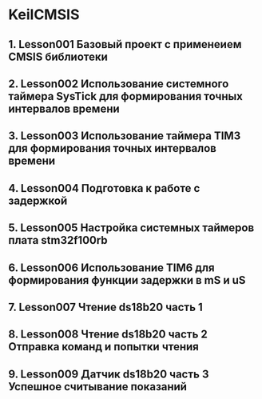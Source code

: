 # KeilCMSIS
## 1. Lesson001 Базовый проект с применеием CMSIS библиотеки
## 2. Lesson002 Использование системного таймера SysTick для формирования точных интервалов времени
## 3. Lesson003 Использование таймера TIM3 для формирования точных интервалов времени
## 4. Lesson004 Подготовка к работе с задержкой
## 5. Lesson005 Настройка системных таймеров плата stm32f100rb
## 6. Lesson006 Использование TIM6 для формирования функции задержки в mS и uS
## 7. Lesson007 Чтение ds18b20 часть 1
## 8. Lesson008 Чтение ds18b20 часть 2 Отправка команд и попытки чтения
## 9. Lesson009 Датчик ds18b20 часть 3 Успешное считывание показаний